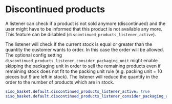 # Discontinued products

A listener can check if a product is not sold anymore (discontinued) and the user might have to be informed that this product is not available any more. This feature can be disabled (`discontinued_products_listener_active`).

The listener will check if the current stock is equal or greater than the quantity the customer wants to order. In this case the order will be allowed. The optional config setting `discontinued_products_listener_consider_packaging_unit` might enable skipping the packaging unit in order to sell the remaining products even if remaining stock does not fit to the packing unit rule (e.g. packing unit = 10 pieces but 9 are left in stock). The listener will reduce the quantity in the order to the number of products which are in stock. 

``` yaml
siso_basket.default.discontinued_products_listener_active: true
siso_basket.default.discontinued_products_listener_consider_packaging_unit: true
```
